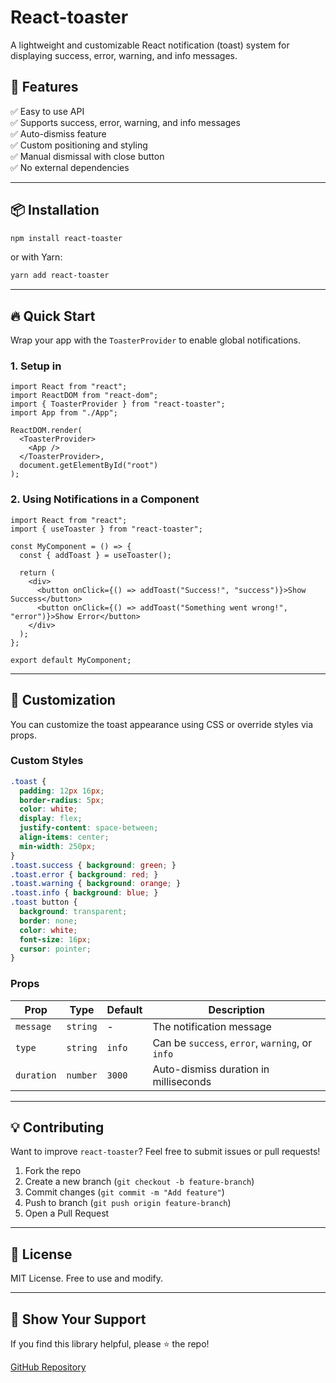 # React-toaster

A lightweight and customizable React notification (toast) system for displaying success, error, warning, and info messages.



## 🚀 Features

✅ Easy to use API\
✅ Supports success, error, warning, and info messages\
✅ Auto-dismiss feature\
✅ Custom positioning and styling\
✅ Manual dismissal with close button\
✅ No external dependencies

---

## 📦 Installation

```sh
npm install react-toaster
```

or with Yarn:

```sh
yarn add react-toaster
```

---

## 🔥 Quick Start

Wrap your app with the `ToasterProvider` to enable global notifications.

### **1. Setup in**

```tsx
import React from "react";
import ReactDOM from "react-dom";
import { ToasterProvider } from "react-toaster";
import App from "./App";

ReactDOM.render(
  <ToasterProvider>
    <App />
  </ToasterProvider>,
  document.getElementById("root")
);
```

### **2. Using Notifications in a Component**

```tsx
import React from "react";
import { useToaster } from "react-toaster";

const MyComponent = () => {
  const { addToast } = useToaster();

  return (
    <div>
      <button onClick={() => addToast("Success!", "success")}>Show Success</button>
      <button onClick={() => addToast("Something went wrong!", "error")}>Show Error</button>
    </div>
  );
};

export default MyComponent;
```

---

## 🎨 Customization

You can customize the toast appearance using CSS or override styles via props.

### **Custom Styles**

```css
.toast {
  padding: 12px 16px;
  border-radius: 5px;
  color: white;
  display: flex;
  justify-content: space-between;
  align-items: center;
  min-width: 250px;
}
.toast.success { background: green; }
.toast.error { background: red; }
.toast.warning { background: orange; }
.toast.info { background: blue; }
.toast button {
  background: transparent;
  border: none;
  color: white;
  font-size: 16px;
  cursor: pointer;
}
```

### **Props**

| Prop       | Type     | Default     | Description                                     |
| ---------- | -------- | ----------- | ----------------------------------------------- |
| `message`  | `string` | -           | The notification message                        |
| `type`     | `string` | `info`      | Can be `success`, `error`, `warning`, or `info` |
| `duration` | `number` | `3000`      | Auto-dismiss duration in milliseconds           |

---

## 💡 Contributing

Want to improve `react-toaster`? Feel free to submit issues or pull requests!

1. Fork the repo
2. Create a new branch (`git checkout -b feature-branch`)
3. Commit changes (`git commit -m "Add feature"`)
4. Push to branch (`git push origin feature-branch`)
5. Open a Pull Request

---

## 📜 License

MIT License. Free to use and modify.

---

## 🌟 Show Your Support

If you find this library helpful, please ⭐ the repo!

[GitHub Repository](https://github.com/yourusername/react-toaster)
